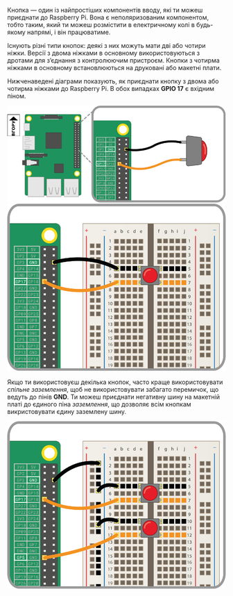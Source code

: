 Кнопка — один із найпростіших компонентів вводу, які ти можеш приєднати до Raspberry Pi. Вона є неполяризованим компонентом, тобто таким, який ти можеш розмістити в електричному колі в будь-якому напрямі, і він працюватиме.

Існують різні типи кнопок: деякі з них можуть мати дві або чотири ніжки. Версії з двома ніжками в основному використовуються з дротами для з’єднання з контролюючим пристроєм. Кнопки з чотирма ніжками в основному встановлюються на друковані або макетні плати.

Нижченаведені діаграми показують, як приєднати кнопку з двома або чотирма ніжками до Raspberry Pi. В обох випадках **GPIO 17** є вхідним піном.

![кнопка з двома ніжками](images/2-pin-button.png) ![кнопка з чотирма ніжками](images/4-pin-button.png)

Якщо ти використовуєш декілька кнопок, часто краще використовувати *спільне заземлення*, щоб не використовувати забагато перемичок, що ведуть до пінів **GND**. Ти можеш приєднати негативну шину на макетній платі до єдиного піна *заземлення*, що дозволяє всім кнопкам викристовувати єдину заземлену шину.

![дві кнопки з чотирма ніжками](images/2x4-pin-button.png)

